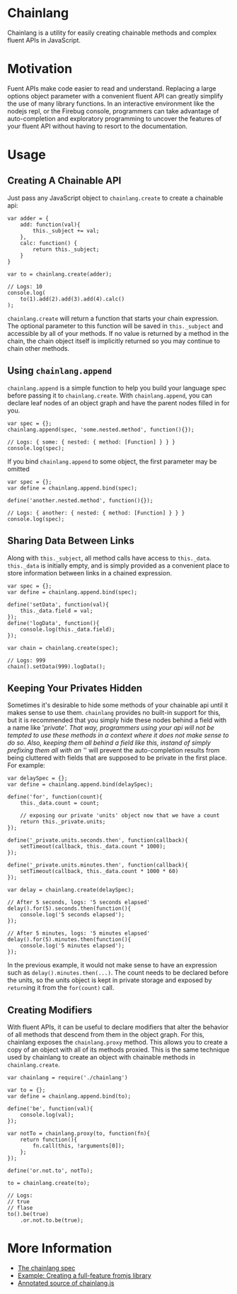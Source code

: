 Chainlang
=========

Chainlang is a utility for easily creating chainable methods and complex fluent APIs in JavaScript.

Motivation
==========

Fuent APIs make code easier to read and understand. Replacing a large options object parameter with a convenient
fluent API can greatly simplify the use of many library functions. In an interactive environment like the
nodejs repl, or the Firebug console, programmers can take advantage of auto-completion and exploratory programming
to uncover the features of your fluent API without having to resort to the documentation.

Usage
=====

Creating A Chainable API
------------------------

Just pass any JavaScript object to `chainlang.create` to create a chainable api:

```
var adder = {
    add: function(val){ 
        this._subject += val; 
    },
    calc: function() { 
        return this._subject; 
    }
}

var to = chainlang.create(adder);

// Logs: 10
console.log(
    to(1).add(2).add(3).add(4).calc()
);
```

`chainlang.create` will return a function that starts your chain expression. The optional parameter
to this function will be saved in `this._subject` and accessible by all of your methods. If no value
is returned by a method in the chain, the chain object itself is implicitly returned so you may
continue to chain other methods.

Using `chainlang.append`
------------------------

`chainlang.append` is a simple function to help you build your language spec before passing it to
`chainlang.create`. With `chainlang.append`, you can declare leaf nodes of an object graph and
have the parent nodes filled in for you.

```
var spec = {};
chainlang.append(spec, 'some.nested.method', function(){});

// Logs: { some: { nested: { method: [Function] } } }
console.log(spec);
```

If you bind `chainlang.append` to some object, the first parameter may be omitted

```
var spec = {};
var define = chainlang.append.bind(spec);

define('another.nested.method', function(){});

// Logs: { another: { nested: { method: [Function] } } }
console.log(spec);
```

Sharing Data Between Links
--------------------------

Along with `this._subject`, all method calls have access to `this._data`. `this._data` is initially
empty, and is simply provided as a convenient place to store information between links in a chained
expression.

```
var spec = {};
var define = chainlang.append.bind(spec);

define('setData', function(val){ 
    this._data.field = val; 
});
define('logData', function(){ 
    console.log(this._data.field); 
});

var chain = chainlang.create(spec);

// Logs: 999
chain().setData(999).logData();
```

Keeping Your Privates Hidden
----------------------------

Sometimes it's desirable to hide some methods of your chainable api until it makes sense to use them.
`chainlang` provides no built-in support for this, but it is recommended that you simply hide these nodes
behind a field with a name like '_private'. That way, programmers using your api will not be tempted to use
these methods in a context where it does not make sense to do so. Also, keeping them *all* behind
a field like this, instand of simply prefixing them all with an '_' will prevent the auto-completion
results from being cluttered with fields that are supposed to be private in the first place. For example:

```
var delaySpec = {};
var define = chainlang.append.bind(delaySpec);

define('for', function(count){
    this._data.count = count;
    
    // exposing our private 'units' object now that we have a count
    return this._private.units;
});

define('_private.units.seconds.then', function(callback){
    setTimeout(callback, this._data.count * 1000);
});

define('_private.units.minutes.then', function(callback){
    setTimeout(callback, this._data.count * 1000 * 60)
});

var delay = chainlang.create(delaySpec);

// After 5 seconds, logs: '5 seconds elapsed'
delay().for(5).seconds.then(function(){
    console.log('5 seconds elapsed');
});

// After 5 minutes, logs: '5 minutes elapsed'
delay().for(5).minutes.then(function(){
    console.log('5 minutes elapsed');
});
```

In the previous example, it would not make sense to have an expression such as `delay().minutes.then(...)`.
The count needs to be declared before the units, so the units object is kept in private storage and exposed
by `return`ing it from the `for(count)` call.

Creating Modifiers
------------------

With fluent APIs, it can be useful to declare modifiers that alter the behavior of all methods that descend
from them in the object graph. For this, chainlang exposes the `chainlang.proxy` method. This allows you to
create a copy of an object with all of its methods proxied. This is the same technique used by
chainlang to create an object with chainable methods in `chainlang.create`.

```
var chainlang = require('./chainlang')

var to = {};
var define = chainlang.append.bind(to);

define('be', function(val){
    console.log(val);
});

var notTo = chainlang.proxy(to, function(fn){
    return function(){
        fn.call(this, !arguments[0]);  
    };
});
       
define('or.not.to', notTo);

to = chainlang.create(to);

// Logs:
// true
// flase
to().be(true)
    .or.not.to.be(true);
```

More Information
================

* [The chainlang spec](http://jbreeden.github.io/chainlang/spec/spec.html)
* [Example: Creating a full-feature fromjs library](http://jbreeden.github.io/chainlang/fromjs/from.html)
* [Annotated source of chainlang.js](http://jbreeden.github.io/chainlang/source/chainlang.html)

